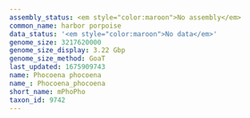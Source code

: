```yaml
---
assembly_status: <em style="color:maroon">No assembly</em>
common_name: harbor porpoise
data_status: '<em style="color:maroon">No data</em>'
genome_size: 3217620000
genome_size_display: 3.22 Gbp
genome_size_method: GoaT
last_updated: 1675909743
name: Phocoena phocoena
name_: Phocoena_phocoena
short_name: mPhoPho
taxon_id: 9742
---
```

